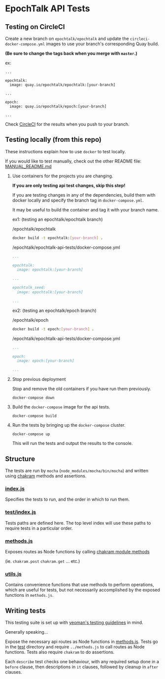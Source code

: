 EpochTalk API Tests
===================

Testing on CircleCI
-------------------

Create a new branch on `epochtalk/epochtalk` and update the
`circleci-docker-compose.yml` images to use your branch's corresponding Quay
build.

**(Be sure to change the tags back when you merge with `master`.)**

ex:
```
...

epochtalk:
  image: quay.io/epochtalk/epochtalk:[your-branch]

...

epoch:
  image: quay.io/epochtalk/epoch:[your-branch]

...
```

Check [CircleCI](https://circleci.com/gh/epochtalk/epochtalk) for the
results when you push to your branch.


Testing locally (from this repo)
--------------------------------

These instructions explain how to use `docker` to test locally.

If you would like to test manually, check out the other README file:
[MANUAL_README.md](./MANUAL_README.md)

1. Use containers for the projects you are changing.

    **If you are only testing api test changes, skip this step!**

    If you are testing changes in any of the dependencies, build them with
    docker locally and specify the branch tag in `docker-compose.yml`.

    It may be useful to build the container and tag it with your branch name.

    ex1: (testing an epochtalk/epochtalk branch)

    /epochtalk/epochtalk
    ```bash
    docker build -t epochtalk:[your-branch] .
    ```

    /epochtalk/epochtalk-api-tests/docker-compose.yml
    ```yaml
    ...

    epochtalk:
      image: epochtalk:[your-branch]

    ...

    epochtalk_seed:
      image: epochtalk:[your-branch]

    ...
    ```

    ex2: (testing an epochtalk/epoch branch)

    /epochtalk/epoch
    ```bash
    docker build -t epoch:[your-branch] .
    ```

    /epochtalk/epochtalk-api-tests/docker-compose.yml
    ```yaml
    ...

    epoch:
      image: epoch:[your-branch]

    ...
    ```

2. Stop previous deployment

    Stop and remove the old containers if you have run them previously.

    ```
    docker-compose down
    ```

3. Build the `docker-compose` image for the api tests.

    ```
    docker-compose build
    ```

4. Run the tests by bringing up the `docker-compose` cluster.

    ```
    docker-compose up
    ```

    This will run the tests and output the results to the console.


Structure
---------

The tests are run by `mocha` (`node_modules/mocha/bin/mocha`) and written using
[chakram](https://dareid.github.io/chakram/) methods and assertions.

### [index.js](index.js)

Specifies the tests to run, and the order in which to run them.

### [test/index.js](test/index.js)

Tests paths are defined here.  The top level index will use these paths to
require tests in a particular order.

### [methods.js](methods.js)

Exposes routes as Node functions by calling [chakram module methods](https://dareid.github.io/chakram/jsdoc/module-chakram.html)

(ie. `chakram.post` `chakram.get` ... etc.)

### [utils.js](utils.js)

Contains convenience functions that use methods to perform operations, which are
useful for tests, but not necessarily accomplished by the exposed functions in
`methods.js`.

Writing tests
-------------

This testing suite is set up with [yeoman's testing guidelines](http://yeoman.io/contributing/testing-guidelines.html)
in mind.

Generally speaking...

Expose the necessary api routes as Node functions in [methods.js](methods.js).
Tests go in the [test](test) directory and require `../methods.js` to call routes
as Node functions.  Tests also require `chakram` to do assertions.

Each `describe` test checks one behaviour, with any required setup done in a
`before` clause, then descriptions in `it` clauses, followed by cleanup in
`after` clauses.

